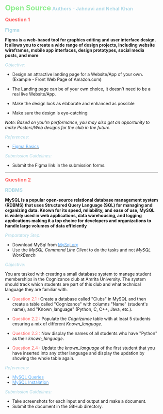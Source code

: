 
**<span style="color: #90EE90; font-size: 1.5rem;">Open Source</span>**
**<span style="color: #ADD8E6; font-size: 1rem;">Authors - Jahnavi and Nehal Khan</span>**
 
**<span style="color: #FF6363; font-size: 1rem;">Question 1</span>**

**<span style="color: #ADD8E6; font-size: 1rem;">Figma</span>**

**Figma is a web-based tool for graphics editing and user interface design. It allows you to create a wide range of design projects, including website wireframes, mobile app interfaces, design prototypes, social media posts, and more**

<span style="color: #ADD8E6;">_Objective:_</span>
- Design an attractive landing page for a Website/App of your own.
  (Example - Front Web Page of Amazon.com)
  
- The Landing page can be of your own choice, It doesn't need to be a real live Website/App.
  
- Make the design look as elaborate and enhanced as possible
  
- Make sure the design is eye-catching

*Note: Based on you're performance, you may also get an opportunity to make Posters/Web designs for the club in the future.*

<span style="color: #ADD8E6;">_References:_
- [<span style="color: #55AAFF;">Figma Basics</span>](https://www.youtube.com/watch?v=FTFaQWZBqQ8&pp=ygUOZmlnbWEgdHV0b3JpYWw%3D)

<span style="color: #ADD8E6;">_Submission Guidelines:_</span>
- Submit the Figma link in the submission forms.
  
<hr>

**<span style="color: #FF6363; font-size: 1rem;">Question 2</span>**

**<span style="color: #ADD8E6; font-size: 1rem;">RDBMS</span>**

**MySQL is a popular open-source relational database management system (RDBMS) that uses Structured Query Language (SQL) for managing and organizing data. Known for its speed, reliability, and ease of use, MySQL is widely used in web applications, data warehousing, and logging applications making it a top choice for developers and organizations to handle large volumes of data efficiently**

<span style="color: #ADD8E6;">_Preparatory Step:_</span>
- Download MySql from [<span style="color: #55AAFF;">MySql.org</span>](https://dev.mysql.com/downloads/mysql/)
- Use the *MySQL Command Line Client* to do the tasks and not *MySQL WorkBench*

<span style="color: #ADD8E6;">_Objective:_</span>

You are tasked with creating a small database system to manage student memberships in the Cognizance club at Amrita University. The system should track which students are part of this club and what technical language they are familiar with.
  
- <span style="color: #FF6363;">Question 2.1 : </span>Create a database called "Clubs" in MySQL and then create a table called "Cognizance" with columns "Name" (student's name), and "Known_language" (Python, C, C++, Java, etc.).
  
- <span style="color: #FF6363;">Question 2.2 : </span>Populate the _Cognizance_ table with at least 5 students ensuring a mix of different _Known_language_.
  
- <span style="color: #FF6363;">Question 2.3 : </span>Now display the names of all students who have "Python" as their _known_language_.
  
- <span style="color: #FF6363;">Question 2.4 : </span>Update the _known_language_ of the first student that you have inserted into any other language and display the updation by showing the whole table again.


<span style="color: #ADD8E6;">_References:_</span>
- [<span style="color: #55AAFF;">MySQL Queries</span>](https://www.javatpoint.com/mysql-queries)
- [<span style="color: #55AAFF;">MySQL Instalation</span>](https://www.youtube.com/watch?v=u96rVINbAUI)

<span style="color: #ADD8E6;">_Submission Guidelines:_</span>
- Take screenshots for each input and output and make a document.
- Submit the document in the GitHub directory.
